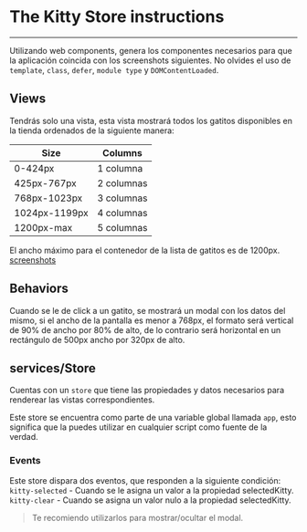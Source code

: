 # The Kitty Store instructions

---

Utilizando web components, genera los componentes necesarios para que la aplicación coincida con los screenshots siguientes.
No olvides el uso de `template`, `class`, `defer`, `module type` y `DOMContentLoaded`.

## Views

Tendrás solo una vista, esta vista mostrará todos los gatitos disponibles en la tienda ordenados de la siguiente manera:

| Size          | Columns    |
| ------------- | ---------- |
| 0-424px       | 1 columna  |
| 425px-767px   | 2 columnas |
| 768px-1023px  | 3 columnas |
| 1024px-1199px | 4 columnas |
| 1200px-max    | 5 columnas |

El ancho máximo para el contenedor de la lista de gatitos es de 1200px.
[screenshots](./screenshots)

## Behaviors

Cuando se le de click a un gatito, se mostrará un modal con los datos del mismo, si el ancho de la pantalla es menor a 768px, el formato será vertical de 90% de ancho por 80% de alto, de lo contrario será horizontal en un rectángulo de 500px ancho por 320px de alto.

## services/Store

Cuentas con un `store` que tiene las propiedades y datos necesarios para renderear las vistas correspondientes.

Este store se encuentra como parte de una variable global llamada `app`, esto significa que la puedes utilizar en cualquier script como fuente de la verdad.

### Events

Este store dispara dos eventos, que responden a la siguiente condición:
`kitty-selected` - Cuando se le asigna un valor a la propiedad selectedKitty.
`kitty-clear` - Cuando se asigna un valor nulo a la propiedad selectedKitty.

> Te recomiendo utilizarlos para mostrar/ocultar el modal.
